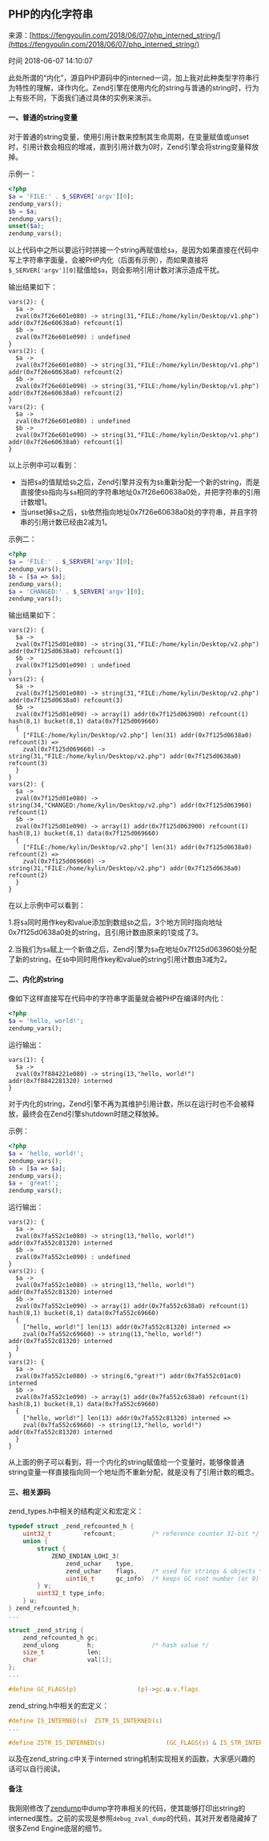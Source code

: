 ## PHP的内化字符串

来源：[https://fengyoulin.com/2018/06/07/php_interned_string/](https://fengyoulin.com/2018/06/07/php_interned_string/)

时间 2018-06-07 14:10:07


此处所谓的“内化”，源自PHP源码中的interned一词，加上我对此种类型字符串行为特性的理解，译作内化。Zend引擎在使用内化的string与普通的string时，行为上有些不同，下面我们通过具体的实例来演示。


#### 一、普通的string变量

对于普通的string变量，使用引用计数来控制其生命周期，在变量赋值或unset时，引用计数会相应的增减，直到引用计数为0时，Zend引擎会将string变量释放掉。

示例一：

```php
<?php
$a = 'FILE:' . $_SERVER['argv'][0];
zendump_vars();
$b = $a;
zendump_vars();
unset($a);
zendump_vars();
```

以上代码中之所以要运行时拼接一个string再赋值给`$a`，是因为如果直接在代码中写上字符串字面量，会被PHP内化（后面有示例），而如果直接将`$_SERVER['argv'][0]`赋值给`$a`，则会影响引用计数对演示造成干扰。

输出结果如下：

```
vars(2): {
  $a ->
  zval(0x7f26e601e080) -> string(31,"FILE:/home/kylin/Desktop/v1.php") addr(0x7f26e60638a0) refcount(1)
  $b ->
  zval(0x7f26e601e090) : undefined
}
vars(2): {
  $a ->
  zval(0x7f26e601e080) -> string(31,"FILE:/home/kylin/Desktop/v1.php") addr(0x7f26e60638a0) refcount(2)
  $b ->
  zval(0x7f26e601e090) -> string(31,"FILE:/home/kylin/Desktop/v1.php") addr(0x7f26e60638a0) refcount(2)
}
vars(2): {
  $a ->
  zval(0x7f26e601e080) : undefined
  $b ->
  zval(0x7f26e601e090) -> string(31,"FILE:/home/kylin/Desktop/v1.php") addr(0x7f26e60638a0) refcount(1)
}
```

以上示例中可以看到：



* 当把`$a`的值赋给`$b`之后，Zend引擎并没有为`$b`重新分配一个新的string，而是直接使`$b`指向与`$a`相同的字符串地址0x7f26e60638a0处，并把字符串的引用计数增1。    
* 当unset掉`$a`之后，`$b`依然指向地址0x7f26e60638a0处的字符串，并且字符串的引用计数已经由2减为1。    
  

示例二：

```php
<?php
$a = 'FILE:' . $_SERVER['argv'][0];
zendump_vars();
$b = [$a => $a];
zendump_vars();
$a = 'CHANGED:' . $_SERVER['argv'][0];
zendump_vars();
```

输出结果如下：

```
vars(2): {
  $a ->
  zval(0x7f125d01e080) -> string(31,"FILE:/home/kylin/Desktop/v2.php") addr(0x7f125d0638a0) refcount(1)
  $b ->
  zval(0x7f125d01e090) : undefined
}
vars(2): {
  $a ->
  zval(0x7f125d01e080) -> string(31,"FILE:/home/kylin/Desktop/v2.php") addr(0x7f125d0638a0) refcount(3)
  $b ->
  zval(0x7f125d01e090) -> array(1) addr(0x7f125d063900) refcount(1) hash(8,1) bucket(8,1) data(0x7f125d069660)
  {
    ["FILE:/home/kylin/Desktop/v2.php"] len(31) addr(0x7f125d0638a0) refcount(3) =>
    zval(0x7f125d069660) -> string(31,"FILE:/home/kylin/Desktop/v2.php") addr(0x7f125d0638a0) refcount(3)
  }
}
vars(2): {
  $a ->
  zval(0x7f125d01e080) -> string(34,"CHANGED:/home/kylin/Desktop/v2.php") addr(0x7f125d063960) refcount(1)
  $b ->
  zval(0x7f125d01e090) -> array(1) addr(0x7f125d063900) refcount(1) hash(8,1) bucket(8,1) data(0x7f125d069660)
  {
    ["FILE:/home/kylin/Desktop/v2.php"] len(31) addr(0x7f125d0638a0) refcount(2) =>
    zval(0x7f125d069660) -> string(31,"FILE:/home/kylin/Desktop/v2.php") addr(0x7f125d0638a0) refcount(2)
  }
}
```


在以上示例中可以看到：

1.将`$a`同时用作key和value添加到数组`$b`之后，3个地方同时指向地址0x7f125d0638a0处的string，且引用计数由原来的1变成了3。

2.当我们为`$a`赋上一个新值之后，Zend引擎为`$a`在地址0x7f125d063960处分配了新的string，在`$b`中同时用作key和value的string引用计数由3减为2。

  
#### 二、内化的string

像如下这样直接写在代码中的字符串字面量就会被PHP在编译时内化：

```php
<?php
$a = 'hello, world!';
zendump_vars();
```

运行输出：

```
vars(1): {
  $a ->
  zval(0x7f884221e080) -> string(13,"hello, world!") addr(0x7f8842281320) interned
}
```

对于内化的string，Zend引擎不再为其维护引用计数，所以在运行时也不会被释放，最终会在Zend引擎shutdown时随之释放掉。

示例：

```php
<?php
$a = 'hello, world!';
zendump_vars();
$b = [$a => $a];
zendump_vars();
$a = 'great!';
zendump_vars();
```

运行输出：

```
vars(2): {
  $a ->
  zval(0x7fa552c1e080) -> string(13,"hello, world!") addr(0x7fa552c81320) interned
  $b ->
  zval(0x7fa552c1e090) : undefined
}
vars(2): {
  $a ->
  zval(0x7fa552c1e080) -> string(13,"hello, world!") addr(0x7fa552c81320) interned
  $b ->
  zval(0x7fa552c1e090) -> array(1) addr(0x7fa552c638a0) refcount(1) hash(8,1) bucket(8,1) data(0x7fa552c69660)
  {
    ["hello, world!"] len(13) addr(0x7fa552c81320) interned =>
    zval(0x7fa552c69660) -> string(13,"hello, world!") addr(0x7fa552c81320) interned
  }
}
vars(2): {
  $a ->
  zval(0x7fa552c1e080) -> string(6,"great!") addr(0x7fa552c01ac0) interned
  $b ->
  zval(0x7fa552c1e090) -> array(1) addr(0x7fa552c638a0) refcount(1) hash(8,1) bucket(8,1) data(0x7fa552c69660)
  {
    ["hello, world!"] len(13) addr(0x7fa552c81320) interned =>
    zval(0x7fa552c69660) -> string(13,"hello, world!") addr(0x7fa552c81320) interned
  }
}
```

从上面的例子可以看到，将一个内化的string赋值给一个变量时，能够像普通string变量一样直接指向同一个地址而不重新分配，就是没有了引用计数的概念。


#### 三、相关源码

zend_types.h中相关的结构定义和宏定义：

```c
typedef struct _zend_refcounted_h {
	uint32_t         refcount;			/* reference counter 32-bit */
	union {
		struct {
			ZEND_ENDIAN_LOHI_3(
				zend_uchar    type,
				zend_uchar    flags,    /* used for strings & objects */
				uint16_t      gc_info)  /* keeps GC root number (or 0) and color */
		} v;
		uint32_t type_info;
	} u;
} zend_refcounted_h;
...

struct _zend_string {
	zend_refcounted_h gc;
	zend_ulong        h;                /* hash value */
	size_t            len;
	char              val[1];
};
...

#define GC_FLAGS(p)					(p)->gc.u.v.flags
```

zend_string.h中相关的宏定义：

```c
#define IS_INTERNED(s)	ZSTR_IS_INTERNED(s)
...

#define ZSTR_IS_INTERNED(s)					(GC_FLAGS(s) & IS_STR_INTERNED)
```

以及在zend_string.c中关于interned string机制实现相关的函数，大家感兴趣的话可以自行阅读。


#### 备注

我刚刚修改了[zendump][0]中dump字符串相关的代码，使其能够打印出string的interned属性。之前的实现是参照`debug_zval_dump`的代码，其对开发者隐藏掉了很多Zend Engine底层的细节。



[0]: https://github.com/php7th/zendump